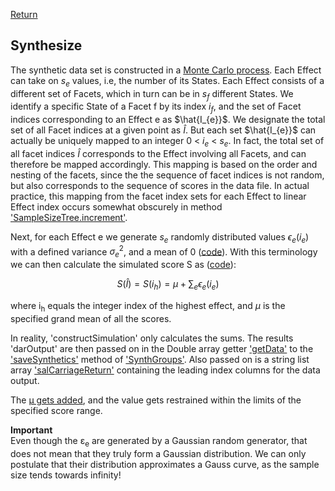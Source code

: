 [Return](professionals.md)
## Synthesize ##
The synthetic data set is constructed in a [Monte Carlo process](https://en.wikipedia.org/wiki/Monte_Carlo_method). Each Effect can take on $s_{e}$ values, i.e, the number of its States. Each Effect consists of a different set of Facets, which in turn can be in $s_{f}$ different States. We identify a specific State of a Facet f by its index $i_{f}$, and the set of Facet indices corresponding to an Effect e as 
$\hat{I_{e}}$. We designate the total set of all Facet indices at a given point as $\hat{I}$.  But each set $\hat{I_{e}}$ can actually be uniquely mapped to an  integer 0 &lt; $i_{e}$ &lt; $s_{e}$.  In fact, the total set of all facet indices $\hat{I}$ corresponds to the Effect involving all Facets, and can therefore be mapped accordingly. This mapping is based on the order and nesting of the facets, since the the sequence of facet indices is not random, but also corresponds to the sequence of scores in the data file. In actual practice, this mapping from the facet index sets for each Effect to linear Effect index occurs somewhat obscurely in method ['SampleSizeTree.increment'](../workbench/GS_L/src/model/SampleSizeTree.java#L594).

Next, for each Effect e we generate $s_{e}$ randomly distributed values $\epsilon_{e}(i_{e})$ with a defined variance $\sigma^{2}_{e}$, and a mean of 0 ([code](../workbench/GS_L/src/utilities/constructSimulation.java#L100)). With this terminology we can then calculate the simulated score S as ([code](../workbench/GS_L/src/utilities/constructSimulation.java#L75)):

$$S(\hat{I}) = S(i_{h}) = \mu + \sum_{e}\epsilon_{e}(i_{e})$$

where i<sub>h</sub> equals the integer index of the highest effect, and $\mu$ is the specified grand mean of all the scores.

In reality, 'constructSimulation' only calculates the sums. The results 'darOutput' are then passed on in the Double array getter ['getData'](../workbench/GS_L/src/utilities/constructSimulation.java#L164) to the ['saveSynthetics'](../workbench/GS_L/src/steps/SynthGroups.java#L1161) method of ['SynthGroups'](../workbench/GS_L/src/steps/SynthGroups.java#L168). Also passed on is a string list array ['salCarriageReturn'](../workbench/GS_L/src/utilities/constructSimulation.java#L168) containing the leading index columns for the data output.

The [&mu; gets added](../workbench/GS_L/src/steps/SynthGroups.java#L1215), and the value gets restrained within the limits of the specified score range.


**Important**  
Even though the &epsilon;<sub>e</sub> are generated by a Gaussian random generator, that does not mean that they truly form a Gaussian distribution. We can only postulate that their distribution approximates a Gauss curve, as the sample size tends towards infinity!
